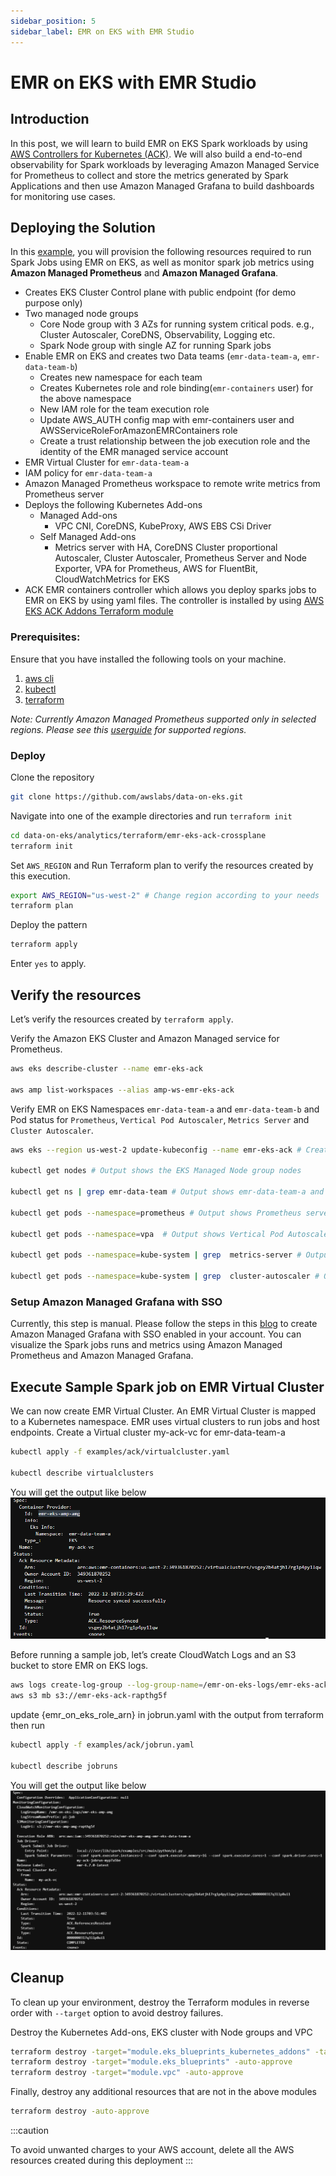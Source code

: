 ```yaml
---
sidebar_position: 5
sidebar_label: EMR on EKS with EMR Studio
---
```


# EMR on EKS with EMR Studio

## Introduction
In this post, we will learn to build EMR on EKS Spark workloads by using [AWS Controllers for Kubernetes (ACK)](https://aws-controllers-k8s.github.io/community/docs/tutorials/emr-on-eks-example/).
We will also build a end-to-end observability for Spark workloads by leveraging Amazon Managed Service for Prometheus to collect and store the metrics generated by Spark Applications and then use Amazon Managed Grafana to build dashboards for monitoring use cases.

## Deploying the Solution

In this [example](https://github.com/awslabs/data-on-eks/tree/main/analytics/terraform/emr-eks-ack-crossplane), you will provision the following resources required to run Spark Jobs using EMR on EKS, as well as monitor spark job metrics using **Amazon Managed Prometheus** and **Amazon Managed Grafana**.

- Creates EKS Cluster Control plane with public endpoint (for demo purpose only)
- Two managed node groups
  - Core Node group with 3 AZs for running system critical pods. e.g., Cluster Autoscaler, CoreDNS, Observability, Logging etc.
  - Spark Node group with single AZ for running Spark jobs
- Enable EMR on EKS and creates two Data teams (`emr-data-team-a`, `emr-data-team-b`)
  - Creates new namespace for each team
  - Creates Kubernetes role and role binding(`emr-containers` user) for the above namespace
  - New IAM role for the team execution role
  - Update AWS_AUTH config map with  emr-containers user and AWSServiceRoleForAmazonEMRContainers role
  - Create a trust relationship between the job execution role and the identity of the EMR managed service account
- EMR Virtual Cluster for `emr-data-team-a`
- IAM policy for `emr-data-team-a`
- Amazon Managed Prometheus workspace to remote write metrics from Prometheus server
- Deploys the following Kubernetes Add-ons
    - Managed Add-ons
        - VPC CNI, CoreDNS, KubeProxy, AWS EBS CSi Driver
    - Self Managed Add-ons
        - Metrics server with HA, CoreDNS Cluster proportional Autoscaler, Cluster Autoscaler, Prometheus Server and Node Exporter, VPA for Prometheus, AWS for FluentBit, CloudWatchMetrics for EKS
 -  ACK EMR containers controller which allows you deploy sparks jobs to EMR on EKS by using yaml files. The controller is installed by using [AWS EKS ACK Addons Terraform module](https://github.com/aws-ia/terraform-aws-eks-ack-addons)

### Prerequisites:

Ensure that you have installed the following tools on your machine.

1. [aws cli](https://docs.aws.amazon.com/cli/latest/userguide/install-cliv2.html)
2. [kubectl](https://Kubernetes.io/docs/tasks/tools/)
3. [terraform](https://learn.hashicorp.com/tutorials/terraform/install-cli)

_Note: Currently Amazon Managed Prometheus supported only in selected regions. Please see this [userguide](https://docs.aws.amazon.com/prometheus/latest/userguide/what-is-Amazon-Managed-Service-Prometheus.html) for supported regions._

### Deploy

Clone the repository

```bash
git clone https://github.com/awslabs/data-on-eks.git
```

Navigate into one of the example directories and run `terraform init`

```bash
cd data-on-eks/analytics/terraform/emr-eks-ack-crossplane
terraform init
```

Set `AWS_REGION` and Run Terraform plan to verify the resources created by this execution.

```bash
export AWS_REGION="us-west-2" # Change region according to your needs
terraform plan
```

Deploy the pattern

```bash
terraform apply
```

Enter `yes` to apply.

## Verify the resources

Let’s verify the resources created by `terraform apply`.

Verify the Amazon EKS Cluster and Amazon Managed service for Prometheus.

```bash
aws eks describe-cluster --name emr-eks-ack

aws amp list-workspaces --alias amp-ws-emr-eks-ack
```

Verify EMR on EKS Namespaces `emr-data-team-a` and `emr-data-team-b` and Pod status for `Prometheus`, `Vertical Pod Autoscaler`, `Metrics Server` and `Cluster Autoscaler`.

```bash
aws eks --region us-west-2 update-kubeconfig --name emr-eks-ack # Creates k8s config file to authenticate with EKS Cluster

kubectl get nodes # Output shows the EKS Managed Node group nodes

kubectl get ns | grep emr-data-team # Output shows emr-data-team-a and emr-data-team-b namespaces for data teams

kubectl get pods --namespace=prometheus # Output shows Prometheus server and Node exporter pods

kubectl get pods --namespace=vpa  # Output shows Vertical Pod Autoscaler pods

kubectl get pods --namespace=kube-system | grep  metrics-server # Output shows Metric Server pod

kubectl get pods --namespace=kube-system | grep  cluster-autoscaler # Output shows Cluster Autoscaler pod
```

### Setup Amazon Managed Grafana with SSO
Currently, this step is manual. Please follow the steps in this [blog](https://aws.amazon.com/blogs/mt/monitoring-amazon-emr-on-eks-with-amazon-managed-prometheus-and-amazon-managed-grafana/) to create Amazon Managed Grafana with SSO enabled in your account.
You can visualize the Spark jobs runs and metrics using Amazon Managed Prometheus and Amazon Managed Grafana.

## Execute Sample Spark job on EMR Virtual Cluster
We can now create EMR Virtual Cluster. An EMR Virtual Cluster is mapped to a Kubernetes namespace. EMR uses virtual clusters to run jobs and host endpoints.
Create a Virtual cluster my-ack-vc for emr-data-team-a
```bash
kubectl apply -f examples/ack/virtualcluster.yaml

kubectl describe virtualclusters
```
You will get the output like below <br/>
 ![](img/ack-virtualcluster.png)


Before running a sample job, let’s create CloudWatch Logs and an S3 bucket to store EMR on EKS logs.
```bash
aws logs create-log-group --log-group-name=/emr-on-eks-logs/emr-eks-ack
aws s3 mb s3://emr-eks-ack-rapthg5f  
```

update {emr_on_eks_role_arn} in jobrun.yaml with the output from terraform
then run

```bash
kubectl apply -f examples/ack/jobrun.yaml

kubectl describe jobruns
```
You will get the output like below <br/>
 ![](img/ack-sparkjob.png)


## Cleanup

To clean up your environment, destroy the Terraform modules in reverse order with `--target` option to avoid destroy failures.

Destroy the Kubernetes Add-ons, EKS cluster with Node groups and VPC

```bash
terraform destroy -target="module.eks_blueprints_kubernetes_addons" -target="module.eks_ack_addons" -auto-approve
terraform destroy -target="module.eks_blueprints" -auto-approve
terraform destroy -target="module.vpc" -auto-approve
```

Finally, destroy any additional resources that are not in the above modules

```bash
terraform destroy -auto-approve
```
:::caution

To avoid unwanted charges to your AWS account, delete all the AWS resources created during this deployment
:::
